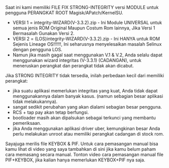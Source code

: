Saat ini kami memiliki FILE FIX STRONG-INTEGRITY versi MODULE untuk pengguna PERANGKAT ROOT Magisk/APatch/KernelSU.
- VERSI 1 = integrity-WIZARD(V-3.3.2).zip - Ini Module UNIVERSAL untuk semua jenis ROM Original Maupun Costum Rom lainnya, Jika Versi 1 Bermasalah Gunakan Versi 2.
- VERSI 2 = (LOS)integrity-WIZARD(V-3.3.2).zip - Ini HANYA untuk ROM Sejenis Lineage OS!!!!!!, Ini seharusnya menyelesaikan masalah Selinux dengan pengguna LOS.
- Namun jika masih gagal saat menggunakan V.1 & V.2, Anda selalu dapat menggunakan wizard integritas (V-3.3.1) (CADANGAN), untuk meneruskan perangkat dan perangkat tidak akan dicabut.



Jika STRONG INTEGRITY tidak tersedia, inilah perbedaan kecil dari memiliki perangkat:

- jika suatu aplikasi memerlukan integritas yang kuat, Anda tidak dapat menggunakannya dalam banyak kasus. (namun sebagian besar aplikasi tidak melakukannya).
- sangat sedikit perubahan yang akan dialami sebagian besar pengguna.
- RCS + tap pay akan tetap berfungsi.
- bootloader masih akan dipalsukan sebagai terkunci yang membantu pemeriksaan.
- jika Anda menggunakan aplikasi driver uber, kemungkinan besar Anda perlu melakukan unroot atau memiliki perangkat cadangan di stock rom.

Sayajuga merilis file KEYBOX & PIF.
Untuk cara pemasangan manual bisa kamu lihat di video yang saya tambahkan di sini jika kamu belum paham cara memasang secara manual.
Tonton video cara pemasangan manual file PIF+KEYBOX, jika kalian hanya memerlukan KEYBOX+PIF nya saja.
